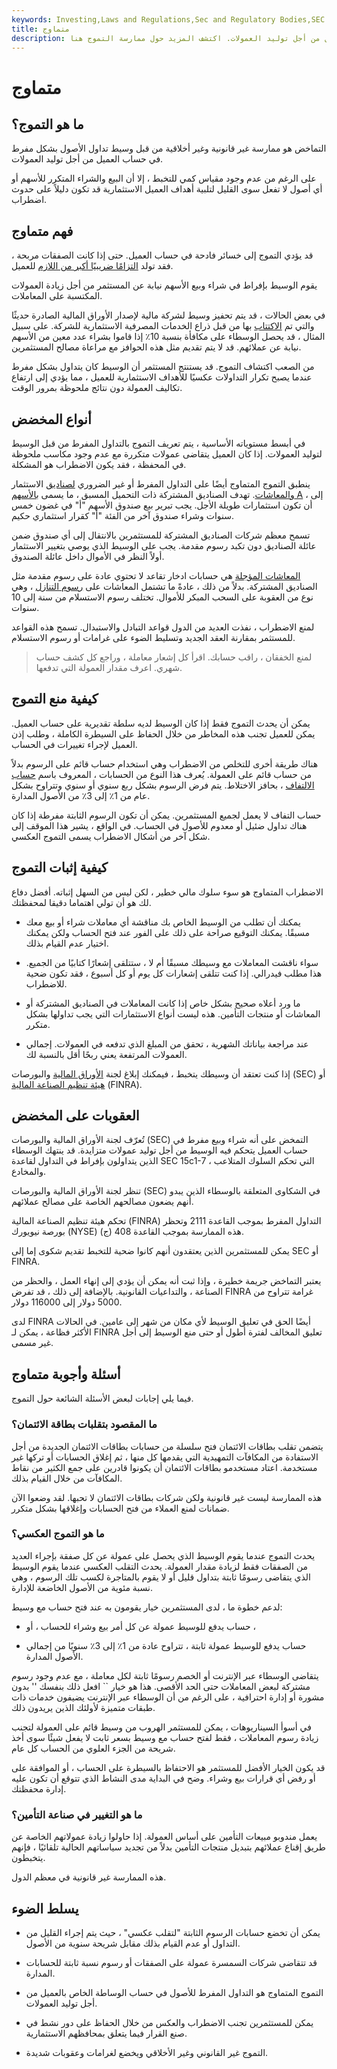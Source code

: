 ```yaml
---
keywords: Investing,Laws and Regulations,Sec and Regulatory Bodies,SEC
title: متماوج
description: التماخض هو تداول مفرط من قبل الوسيط في حساب العميل من أجل توليد العمولات. اكتشف المزيد حول ممارسة التموج هنا.
---
```


# متماوج
## ما هو التموج؟

التماخض هو ممارسة غير قانونية وغير أخلاقية من قبل وسيط تداول الأصول بشكل مفرط في حساب العميل من أجل توليد العمولات.

على الرغم من عدم وجود مقياس كمي للتخبط ، إلا أن البيع والشراء المتكرر للأسهم أو أي أصول لا تفعل سوى القليل لتلبية أهداف العميل الاستثمارية قد تكون دليلاً على حدوث اضطراب.

## فهم متماوج

قد يؤدي التموج إلى خسائر فادحة في حساب العميل. حتى إذا كانت الصفقات مربحة ، فقد تولد [التزامًا ضريبيًا أكبر من اللازم](/taxliability) للعميل.

يقوم الوسيط بإفراط في شراء وبيع الأسهم نيابة عن المستثمر من أجل زيادة العمولات المكتسبة على المعاملات.

في بعض الحالات ، قد يتم تحفيز وسيط لشركة مالية لإصدار الأوراق المالية الصادرة حديثًا والتي تم [الاكتتاب](/underwriting) بها من قبل ذراع الخدمات المصرفية الاستثمارية للشركة. على سبيل المثال ، قد يحصل الوسطاء على مكافأة بنسبة 10٪ إذا قاموا بشراء عدد معين من الأسهم نيابة عن عملائهم. قد لا يتم تقديم مثل هذه الحوافز مع مراعاة مصالح المستثمرين.

من الصعب اكتشاف التموج. قد يستنتج المستثمر أن الوسيط كان يتداول بشكل مفرط عندما يصبح تكرار التداولات عكسيًا للأهداف الاستثمارية للعميل ، مما يؤدي إلى ارتفاع تكاليف العمولة دون نتائج ملحوظة بمرور الوقت.

## أنواع المخضض

في أبسط مستوياته الأساسية ، يتم تعريف التموج بالتداول المفرط من قبل الوسيط لتوليد العمولات. إذا كان العميل يتقاضى عمولات متكررة مع عدم وجود مكاسب ملحوظة في المحفظة ، فقد يكون الاضطراب هو المشكلة.

ينطبق التموج المتماوج أيضًا على التداول المفرط أو غير الضروري [لصناديق](/mutualfund) الاستثمار [والمعاشات](/annuity). تهدف الصناديق المشتركة ذات التحميل المسبق ، ما يسمى [بالأسهم A](/a-shares) ، إلى أن تكون استثمارات طويلة الأجل. يجب تبرير بيع صندوق الأسهم "أ" في غضون خمس سنوات وشراء صندوق آخر من الفئة "أ" كقرار استثماري حكيم.

تسمح معظم شركات الصناديق المشتركة للمستثمرين بالانتقال إلى أي صندوق ضمن عائلة الصناديق دون تكبد رسوم مقدمة. يجب على الوسيط الذي يوصي بتغيير الاستثمار أولاً النظر في الأموال داخل عائلة الصندوق.

[المعاشات المؤجلة](/deferredannuity) هي حسابات ادخار تقاعد لا تحتوي عادة على رسوم مقدمة مثل الصناديق المشتركة. بدلاً من ذلك ، عادةً ما تشتمل المعاشات على [رسوم التنازل](/surrendercharge) ، وهي نوع من العقوبة على السحب المبكر للأموال. تختلف رسوم الاستسلام من سنة إلى 10 سنوات.

لمنع الاضطراب ، نفذت العديد من الدول قواعد التبادل والاستبدال. تسمح هذه القواعد للمستثمر بمقارنة العقد الجديد وتسليط الضوء على غرامات أو رسوم الاستسلام.

> لمنع الخفقان ، راقب حسابك. اقرأ كل إشعار معاملة ، وراجع كل كشف حساب شهري. اعرف مقدار العمولة التي تدفعها.

>

## كيفية منع التموج

يمكن أن يحدث التموج فقط إذا كان الوسيط لديه سلطة تقديرية على حساب العميل. يمكن للعميل تجنب هذه المخاطر من خلال الحفاظ على السيطرة الكاملة ، وطلب إذن العميل لإجراء تغييرات في الحساب.

هناك طريقة أخرى للتخلص من الاضطراب وهي استخدام حساب قائم على الرسوم بدلاً من حساب قائم على العمولة. يُعرف هذا النوع من الحسابات ، المعروف باسم [حساب الالتفاف](/wrapaccount) ، بحافز الاختلاط. يتم فرض الرسوم بشكل ربع سنوي أو سنوي وتتراوح بشكل عام من 1٪ إلى 3٪ من الأصول المدارة.

حساب التفاف لا يعمل لجميع المستثمرين. يمكن أن تكون الرسوم الثابتة مفرطة إذا كان هناك تداول ضئيل أو معدوم للأصول في الحساب. في الواقع ، يشير هذا الموقف إلى شكل آخر من أشكال الاضطراب يسمى التموج العكسي.

## كيفية إثبات التموج

الاضطراب المتماوج هو سوء سلوك مالي خطير ، لكن ليس من السهل إثباته. أفضل دفاع لك هو أن تولي اهتماما دقيقا لمحفظتك.

- يمكنك أن تطلب من الوسيط الخاص بك مناقشة أي معاملات شراء أو بيع معك مسبقًا. يمكنك التوقيع صراحة على ذلك على الفور عند فتح الحساب ولكن يمكنك اختيار عدم القيام بذلك.

- سواء ناقشت المعاملات مع وسيطك مسبقًا أم لا ، ستتلقى إشعارًا كتابيًا من الجميع. هذا مطلب فيدرالي. إذا كنت تتلقى إشعارات كل يوم أو كل أسبوع ، فقد تكون ضحية للاضطراب.

- ما ورد أعلاه صحيح بشكل خاص إذا كانت المعاملات في الصناديق المشتركة أو المعاشات أو منتجات التأمين. هذه ليست أنواع الاستثمارات التي يجب تداولها بشكل متكرر.

- عند مراجعة بياناتك الشهرية ، تحقق من المبلغ الذي تدفعه في العمولات. إجمالي العمولات المرتفعة يعني ربحًا أقل بالنسبة لك.

إذا كنت تعتقد أن وسيطك يتخبط ، فيمكنك إبلاغ لجنة [الأوراق المالية](/sec) والبورصات (SEC) أو [هيئة تنظيم الصناعة المالية](/finra) (FINRA).

## العقوبات على المخضض

تُعرّف لجنة الأوراق المالية والبورصات (SEC) التمخض على أنه شراء وبيع مفرط في حساب العميل يتحكم فيه الوسيط من أجل توليد عمولات متزايدة. قد ينتهك الوسطاء الذين يتداولون بإفراط في التداول لقاعدة SEC 15c1-7 ، التي تحكم السلوك المتلاعب والمخادع.

تنظر لجنة الأوراق المالية والبورصات (SEC) في الشكاوى المتعلقة بالوسطاء الذين يبدو أنهم يضعون مصالحهم الخاصة على مصالح عملائهم.

تحكم هيئة تنظيم الصناعة المالية (FINRA) التداول المفرط بموجب القاعدة 2111 وتحظر بورصة نيويورك (NYSE) هذه الممارسة بموجب القاعدة 408 (ج).

يمكن للمستثمرين الذين يعتقدون أنهم كانوا ضحية للتخبط تقديم شكوى إما إلى SEC أو FINRA.

يعتبر التماخض جريمة خطيرة ، وإذا ثبت أنه يمكن أن يؤدي إلى إنهاء العمل ، والحظر من الصناعة ، والتداعيات القانونية. بالإضافة إلى ذلك ، قد تفرض FINRA غرامة تتراوح من 5000 دولار إلى 116000 دولار.

لدى FINRA أيضًا الحق في تعليق الوسيط لأي مكان من شهر إلى عامين. في الحالات الأكثر فظاعة ، يمكن لـ FINRA تعليق المخالف لفترة أطول أو حتى منع الوسيط إلى أجل غير مسمى.

## أسئلة وأجوبة متماوج

فيما يلي إجابات لبعض الأسئلة الشائعة حول التموج.

### ما المقصود بتقلبات بطاقة الائتمان؟

يتضمن تقلب بطاقات الائتمان فتح سلسلة من حسابات بطاقات الائتمان الجديدة من أجل الاستفادة من المكافآت التمهيدية التي يقدمها كل منها ، ثم إغلاق الحسابات أو تركها غير مستخدمة. اعتاد مستخدمو بطاقات الائتمان أن يكونوا قادرين على جمع الكثير من نقاط المكافآت من خلال القيام بذلك.

هذه الممارسة ليست غير قانونية ولكن شركات بطاقات الائتمان لا تحبها. لقد وضعوا الآن ضمانات لمنع العملاء من فتح الحسابات وإغلاقها بشكل متكرر.

### ما هو التموج العكسي؟

يحدث التموج عندما يقوم الوسيط الذي يحصل على عمولة عن كل صفقة بإجراء العديد من الصفقات فقط لزيادة مقدار العمولة. يحدث التقلب العكسي عندما يقوم الوسيط الذي يتقاضى رسومًا ثابتة بتداول قليل أو لا يقوم بالمتاجرة لكسب تلك الرسوم ، وهي نسبة مئوية من الأصول الخاضعة للإدارة.

لدعم خطوة ما ، لدى المستثمرين خيار يقومون به عند فتح حساب مع وسيط:

- حساب يدفع للوسيط عمولة عن كل أمر بيع وشراء للحساب ، أو ،

- حساب يدفع للوسيط عمولة ثابتة ، تتراوح عادة من 1٪ إلى 3٪ سنويًا من إجمالي الأصول المدارة.

يتقاضى الوسطاء عبر الإنترنت أو الخصم رسومًا ثابتة لكل معاملة ، مع عدم وجود رسوم مشتركة لبعض المعاملات حتى الحد الأقصى. هذا هو خيار `` افعل ذلك بنفسك '' بدون مشورة أو إدارة احترافية ، على الرغم من أن الوسطاء عبر الإنترنت يضيفون خدمات ذات طبقات متميزة لأولئك الذين يريدون ذلك.

في أسوأ السيناريوهات ، يمكن للمستثمر الهروب من وسيط قائم على العمولة لتجنب زيادة رسوم المعاملات ، فقط لفتح حساب مع وسيط بسعر ثابت لا يفعل شيئًا سوى أخذ شريحة من الجزء العلوي من الحساب كل عام.

قد يكون الخيار الأفضل للمستثمر هو الاحتفاظ بالسيطرة على الحساب ، أو الموافقة على أو رفض أي قرارات بيع وشراء. وضح في البداية مدى النشاط الذي تتوقع أن تكون عليه إدارة محفظتك.

### ما هو التغيير في صناعة التأمين؟

يعمل مندوبو مبيعات التأمين على أساس العمولة. إذا حاولوا زيادة عمولاتهم الخاصة عن طريق إقناع عملائهم بتبديل منتجات التأمين بدلاً من تجديد سياساتهم الحالية تلقائيًا ، فإنهم يتخبطون.

هذه الممارسة غير قانونية في معظم الدول.

## يسلط الضوء

- يمكن أن تخضع حسابات الرسوم الثابتة "لتقلب عكسي" ، حيث يتم إجراء القليل من التداول أو عدم القيام بذلك مقابل شريحة سنوية من الأصول.

- قد تتقاضى شركات السمسرة عمولة على الصفقات أو رسوم نسبة ثابتة للحسابات المدارة.

- التموج المتماوج هو التداول المفرط للأصول في حساب الوساطة الخاص بالعميل من أجل توليد العمولات.

- يمكن للمستثمرين تجنب الاضطراب والعكس من خلال الحفاظ على دور نشط في صنع القرار فيما يتعلق بمحافظهم الاستثمارية.

- التموج غير القانوني وغير الأخلاقي ويخضع لغرامات وعقوبات شديدة.

